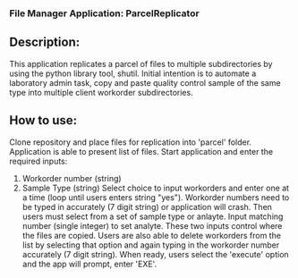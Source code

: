 ### File Manager Application: ParcelReplicator

## Description:

This application replicates a parcel of files to multiple subdirectories by using the python library tool, shutil. Initial intention is to automate a laboratory admin task, copy and paste quality control sample of the same type into multiple client workorder subdirectories. 

## How to use:

Clone repository and place files for replication into 'parcel' folder. Application is able to present list of files. 
Start application and enter the required inputs:
  1. Workorder number (string)
  2. Sample Type (string)
Select choice to input workorders and enter one at a time (loop until users enters string "yes"). Workorder numbers need to be typed in accurately (7 digit string) or application will crash. Then users must select from a set of
sample type or anlayte. Input matching number (single integer) to set analyte. These two inputs control where the files are 
copied. Users are also able to delete workorders from the list by selecting that option and again typing in the workorder number accurately (7 digit string). When ready, users select the 'execute' option and the app will prompt, enter 'EXE'.  
